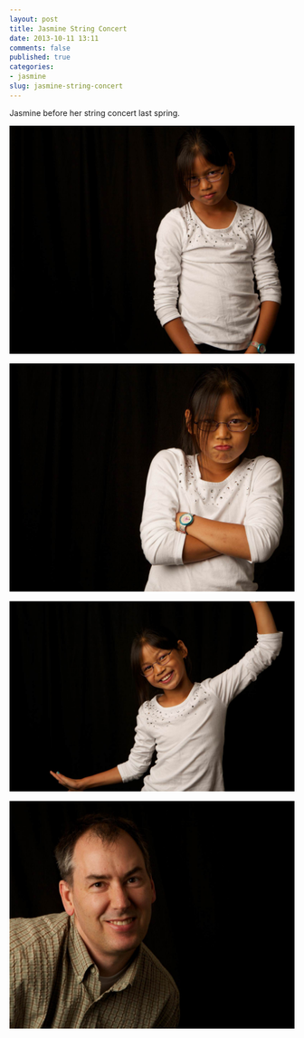 ```yaml
---
layout: post
title: Jasmine String Concert
date: 2013-10-11 13:11
comments: false
published: true
categories:
- jasmine
slug: jasmine-string-concert
---
```

Jasmine before her string concert last spring.

![Jasmine getting ready for her violin concert](/assets/images/2013/2013-06-05/jasmine-string-concert-2013-06-05-at-17-38-32.jpg)

![Jasmine getting ready for her violin concert](/assets/images/2013/2013-06-05/jasmine-string-concert-2013-06-05-at-17-38-47.jpg)

![Jasmine getting ready for her violin concert](/assets/images/2013/2013-06-05/jasmine-string-concert-2013-06-05-at-17-39-10.jpg)

![Jasmine getting ready for her violin concert](/assets/images/2013/2013-06-05/jasmine-string-concert-2013-06-05-at-17-40-13.jpg)
